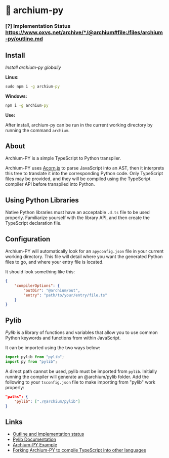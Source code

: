 # 🐍 archium-py

### **\[?] Implementation Status** https://www.oxvs.net/archive/*/@archium#file:/files/archium-py/outline.md

## Install

_Install archium-py globally_

**Linux:**

```cmd
sudo npm i -g archium-py
```

**Windows:**

```cmd
npm i -g archium-py
```

**Use:**

After install, archium-py can be run in the current working directory by running the command `archium`.

## About

Archium-PY is a simple TypeScript to Python transpiler.

Archium-PY uses [Acorn.js](https://npmjs.com/package/acorn) to parse JavaScript into an AST, then it interprets this tree to translate it into the corresponding Python code. Only TypeScript files may be provided, and they will be compiled using the TypeScript compiler API before transpiled into Python.

## Using Python Libraries

Native Python libraries must have an acceptable `.d.ts` file to be used properly. Familiarize yourself with the library API, and then create the TypeScript declaration file.

## Configuration

Archium-PY will automatically look for an `apyconfig.json` file in your current working directory. This file will detail where you want the generated Python files to go, and where your entry file is located.

It should look something like this:

```json
{
    "compilerOptions": {
        "outDir": "@archium/out",
        "entry": "path/to/your/entry/file.ts"
    }
}
```

## Pylib

_Pylib_ is a library of functions and variables that allow you to use common Python keywords and functions from within JavaScript.

It can be imported using the two ways below:

```ts
import pylib from "pylib";
import py from "pylib";
```

A direct path cannot be used, pylib must be imported from `pylib`. Initially running the compiler will generate an @archium/pylib folder. Add the following to your `tsconfig.json` file to make importing from "pylib" work properly:

```json
"paths": {
    "pylib": ["./@archium/pylib"]
}
```

## Links

-   [Outline and implementation status](https://www.oxvs.net/archive/*/@archium#file:/files/archium-py/outline.md)
-   [Pylib Documentation](https://pylib.docs.oxvs.net/modules/pylib)
-   [Archium-PY Example](https://www.oxvs.net/archive/*/@archium/#file:/files/archium-py/Archium-PY%20Example%201.onb.json)
-   [Forking Archium-PY to compile TypeScript into other languages](https://www.oxvs.net/archive/*/@archium/#file:/files/archium-py/Using%20Archium-PY%20to%20transpile%20TypeScript%20into%20other%20languages.onb.json)
